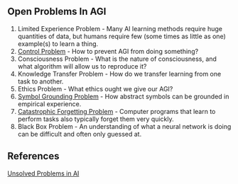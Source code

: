 ## Open Problems In AGI

1. Limited Experience Problem - Many AI learning methods require huge quantities of data, but humans require few (some times as little as one) example(s) to learn a thing.
2. [Control Problem](https://en.wikipedia.org/wiki/AI_control_problem) - How to prevent AGI from doing something?
3. Consciousness Problem - What is the nature of consciousness, and what algorithm will allow us to reproduce it?
4. Knowledge Transfer Problem - How do we transfer learning from one task to another.
5. Ethics Problem - What ethics ought we give our AGI?
6. [Symbol Grounding Problem](https://en.wikipedia.org/wiki/Symbol_grounding_problem) - How abstract symbols can be grounded in empirical experience.
7. [Catastrophic Forgetting Problem](https://en.wikipedia.org/wiki/Catastrophic_interference) - Computer programs that learn to perform tasks also typically forget them very quickly.
8. Black Box Problem - An understanding of what a neural network is doing can be difficult and often only guessed at.

## References
[Unsolved Problems in AI](https://medium.com/ai-roadmap-institute/unsolved-problems-in-ai-38f4ce18921d)
